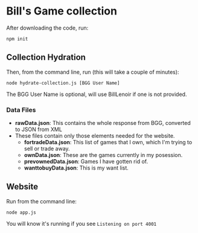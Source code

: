 # Bill's Game collection

After downloading the code, run:

`npm init`

## Collection Hydration

Then, from the command line, run (this will take a couple of minutes):

`node hydrate-collection.js [BGG User Name]`

The BGG User Name is optional, will use BillLenoir if one is not provided.

### Data Files
- **rawData.json**: This contains the whole response from BGG, converted to JSON from XML
- These files contain only those elements needed for the website.
    - **fortradeData.json**: This list of games that I own, which I'm trying to sell or trade away.
    - **ownData.json**: These are the games currently in my posession.
    - **prevownedData.json**: Games I have gotten rid of.
    - **wanttobuyData.json**: This is my want list.

## Website

Run from the command line:

`node app.js`

You will know it's running if you see `Listening on port 4001`
